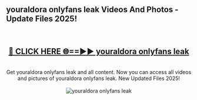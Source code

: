 <h2>youraldora onlyfans leak Videos And Photos - Update Files 2025!</h2>
<br>
<div align="center">
<h2><a href="https://linkcuts.com/hfmhzwbr" rel="nofollow">🔴 CLICK HERE 🌐==►► youraldora onlyfans leak</a></h2>
<br>
Get youraldora onlyfans leak and all content. Now you can access all videos and pictures of youraldora onlyfans leak. New Updated Files 2025!
<br>
<br>
<a href="https://linkcuts.com/hfmhzwbr" rel="nofollow" data-target="animated-image.originalLink"><img src="https://i.ibb.co.com/WyWwxjT/player-gif2.gif" alt="youraldora onlyfans leak" style="max-width: 100%; display: inline-block;" data-target="animated-image.originalImage"></a>
</div>
<br>